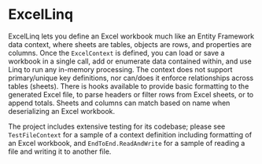 # ExcelLinq

ExcelLinq lets you define an Excel workbook much like an Entity Framework data context, where sheets are tables, objects are rows, and properties are columns.  Once the `ExcelContext` is defined, you can load or save a workbook in a single call, add or enumerate data contained within, and use Linq to run any in-memory processing.  The context does not support primary/unique key definitions, nor can/does it enforce relationships across tables (sheets).  There is hooks available to provide basic formatting to the generated Excel file, to parse headers or filter rows from Excel sheets, or to append totals.  Sheets and columns can match based on name when deserializing an Excel workbook.

The project includes extensive testing for its codebase; please see `TestFileContext` for a sample of a context definition including formatting of an Excel workbook, and `EndToEnd.ReadAndWrite` for a sample of reading a file and writing it to another file.
